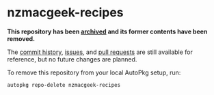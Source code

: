 # nzmacgeek-recipes

**This repository has been [archived](https://github.com/autopkg/nzmacgeek-recipes/issues/17) and its former contents have been removed.**

The [commit history](https://github.com/autopkg/nzmacgeek-recipes/commits/master), [issues](https://github.com/autopkg/nzmacgeek-recipes/issues?q=is%3Aissue), and [pull requests](https://github.com/autopkg/nzmacgeek-recipes/pulls?q=is%3Apr) are still available for reference, but no future changes are planned.

To remove this repository from your local AutoPkg setup, run:

    autopkg repo-delete nzmacgeek-recipes
